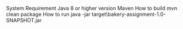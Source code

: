 System Requirement
Java 8 or higher version
Maven
How to build
mvn clean package
How to run
java -jar target\bakery-assignment-1.0-SNAPSHOT.jar